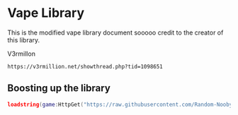 # Vape Library
This is the modified vape library document sooooo credit to the creator of this library.

V3rmillon
```
https://v3rmillion.net/showthread.php?tid=1098651
```

## Boosting up the library
```lua
loadstring(game:HttpGet("https://raw.githubusercontent.com/Random-Nooby/Projects/main/Library/Vape/Source.lua"))()
```
